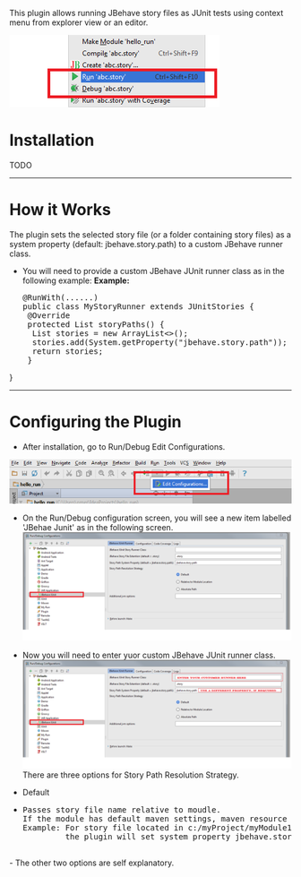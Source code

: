 This plugin allows running JBehave story files as JUnit tests using context menu from explorer view or an editor.

![](https://github.com/obeimnet/tech.idehub.intellij.jbehave/blob/master/docs/images/run-from-context.png)
# Installation #

TODO

----------
# How it Works #

The plugin sets the selected story file (or a folder containing story files) as a system property (default: jbehave.story.path) to a custom JBehave runner class.

- You will need to provide a custom JBehave JUnit runner class as in the following example:
**Example:** 
  <pre>
  @RunWith(......)
  public class MyStoryRunner extends JUnitStories {
   @Override
   protected List<String> storyPaths() {
	List<String> stories = new ArrayList<>();
    stories.add(System.getProperty("jbehave.story.path"));
    return stories;
   }
 } </pre>

----------
# Configuring the Plugin #

- After installation, go to Run/Debug Edit Configurations.

![](https://github.com/obeimnet/tech.idehub.intellij.jbehave/blob/master/docs/images/run-debug-edit-configuration.png) 
- On the Run/Debug configuration screen, you will see a new item labelled 'JBehae Junit' as in the following screen.
![](https://github.com/obeimnet/tech.idehub.intellij.jbehave/blob/master/docs/images/jbehave-junit-run-debug-configuration.png)
- Now you will need to enter yuor custom JBehave JUnit runner class.
![](https://github.com/obeimnet/tech.idehub.intellij.jbehave/blob/master/docs/images/jbehave-junit-run-debug-configuration-2.png)
There are three options for Story Path Resolution Strategy.

- Default
- <pre>
  Passes story file name relative to moudle. 
  If the module has default maven settings, maven resource folders will be ignored.
  Example: For story file located in c:/myProject/myModule1/src/test/resources/myStories/group1/blah.story,
           the plugin will set system property jbehave.story.path to "myStories/group1/blah.story" 
           
</pre>
- The other two options are self explanatory.
